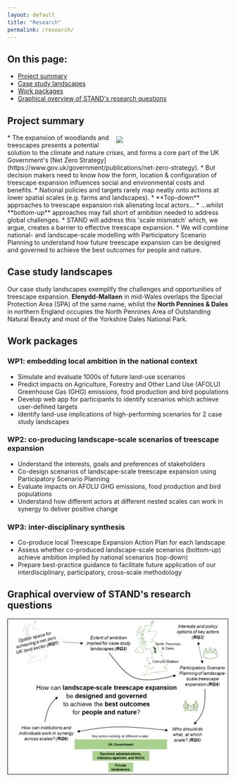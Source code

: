 ```yaml
---
layout: default
title: "Research"
permalink: /research/
---
```

## On this page:
* [Project summary](https://stand-treescapes.github.io/research/#project-summary)
* [Case study landscapes](https://stand-treescapes.github.io/research/#case-study-landscapes)
* [Work packages](https://stand-treescapes.github.io/research/#work-packages)
* [Graphical overview of STAND's research questions](https://stand-treescapes.github.io/research/#graphical-overview-of-stands-research-questions)

## Project summary
<img src="/assets/img/multiscale.png" style="margin:5px 5px 5px 5px" width="50%" align="right"> 
* The expansion of woodlands and treescapes presents a potential solution to the climate and nature crises, and forms a core part of the UK Government's [Net Zero Strategy](https://www.gov.uk/government/publications/net-zero-strategy).
* But decision makers need to know how the form, location & configuration of treescape expansion influences social and environmental costs and benefits.
* National policies and targets rarely map neatly onto actions at lower spatial scales (e.g. farms and landscapes). 
* **Top-down** approaches to treescape expansion risk alienating local actors…
* …whilst **bottom-up** approaches may fall short of ambition needed to address global challenges.
* STAND will address this 'scale mismatch' which, we argue, creates a barrier to effective treescape expansion. 
* We will combine national- and landscape-scale modelling with Participatory Scenario Planning to understand how future treescape expansion can be designed and governed to achieve the best outcomes for people and nature.

## Case study landscapes
Our case study landscapes exemplify the challenges and opportunities of treescape expansion. **Elenydd-Mallaen** in mid-Wales overlaps the Special Protection Area (SPA) of the same name, whilst the **North Pennines & Dales** in northern England occupies the North Pennines Area of Outstanding Natural Beauty and most of the Yorkshire Dales National Park.
<!-- <iframe src="https://www.google.com/maps/d/embed?mid=1jILuRUoChf3YnvONCV_1T3YCTJKuI_o&ehbc=2E312F" height="480" width="100%"></iframe> -->

## Work packages
### WP1: embedding local ambition in the national context
* Simulate and evaluate 1000s of future land-use scenarios
* Predict impacts on Agriculture, Forestry and Other Land Use (AFOLU) Greenhouse Gas (GHG) emissions, food production and bird populations
* Develop web app for participants to identify scenarios which achieve user-defined targets
* Identify land-use implications of high-performing scenarios for 2 case study landscapes
### WP2: co-producing landscape-scale scenarios of treescape expansion
* Understand the interests, goals and preferences of stakeholders
* Co-design scenarios of landscape-scale treescape expansion using Participatory Scenario Planning 
* Evaluate impacts on AFOLU GHG emissions, food production and bird populations
* Understand how different actors at different nested scales can work in synergy to deliver positive change
### WP3: inter-disciplinary synthesis
* Co-produce local Treescape Expansion Action Plan for each landscape
* Assess whether co-produced landscape-scale scenarios (bottom-up) achieve ambition implied by national scenarios (top-down)
* Prepare best-practice guidance to facilitate future application of our interdisciplinary, participatory, cross-scale methodology

## Graphical overview of STAND's research questions
<img src="/assets/img/STAND-diagram.png" width=1000>
